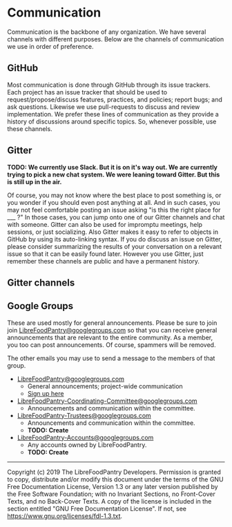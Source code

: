 Communication
=============

Communication is the backbone of any organization. We have several channels with different purposes. Below are the channels of communication we use in order of preference.


GitHub
------

Most communication is done through GitHub through its issue trackers. Each project has an issue tracker that should be used to request/propose/discuss features, practices, and policies; report bugs; and ask questions. Likewise we use pull-requests to discuss and review implementation. We prefer these lines of communication as they provide a history of discussions around specific topics. So, whenever possible, use these channels.


Gitter
------

**TODO: We currently use Slack. But it is on it's way out. We are currently trying
to pick a new chat system. We were leaning toward Gitter. But this is still
up in the air.**

Of course, you may not know where the best place to post something is, or you wonder if you should even post anything at all. And in such cases, you may not feel comfortable posting an issue asking "is this the right place for ___ ?" In those cases, you can jump onto one of our Gitter channels and chat with someone. Gitter can also be used for impromptu meetings, help sessions, or just socializing. Also Gitter makes it easy to refer to objects in GitHub by using its auto-linking syntax. If you do discuss an issue on Gitter, please consider summarizing the results of your conversation on a relevant issue so that it can be easily found later. However you use Gitter, just remember these channels are public and have a permanent history.


Gitter channels
---------------


Google Groups
-------------

These are used mostly for general announcements. Please be sure to join join LibreFoodPantry@googlegroups.com so that you can receive general announcements that are relevant to the entire community. As a member, you too can post announcements. Of course, spammers will be removed.

The other emails you may use to send a message to the members of that group.

* LibreFoodPantry@googlegroups.com
    * General announcements; project-wide communication
    * [Sign up here](https://groups.google.com/forum/#!forum/librefoodpantry)
* LibreFoodPantry-Coordinating-Committee@googlegroups.com
    * Announcements and communication within the committee.
* LibreFoodPantry-Trustees@googlegroups.com
    * Announcements and communication within the committee.
    * **TODO: Create**
* LibreFoodPantry-Accounts@googlegroups.com
    * Any accounts owned by LibreFoodPantry.
    * **TODO: Create**


---
Copyright (c) 2019 The LibreFoodPantry Developers.
Permission is granted to copy, distribute and/or modify this document
under the terms of the GNU Free Documentation License, Version 1.3
or any later version published by the Free Software Foundation;
with no Invariant Sections, no Front-Cover Texts, and no Back-Cover Texts.
A copy of the license is included in the section entitled "GNU
Free Documentation License". If not, see
<https://www.gnu.org/licenses/fdl-1.3.txt>.
